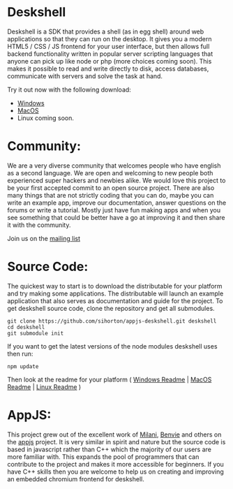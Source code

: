 Deskshell
=========

Deskshell is a SDK that provides a shell (as in egg shell) around web applications so that they can run on the 
desktop. It gives you a modern HTML5 / CSS / JS frontend for your user interface, but then allows full backend 
functionality written in popular server scripting languages that anyone can pick up like node or php 
(more choices coming soon). This makes it possible to read and write directly to disk, 
access databases, communicate with servers and solve the task at hand.

Try it out now with the following download:
+ [Windows](http://deskshell.org?download=WindowsInstall)
+ [MacOS](http://deskshell.org?download=MacInstall)
+ Linux coming soon.

Community:
========
We are a very diverse community that welcomes people who have english as a second language. We are open and welcoming
to new people both experienced super hackers and newbies alike. We would love this project
to be your first accepted commit to an open source project. 
There are also many things that are not strictly coding that you
can do, maybe you can write an example app, improve our documentation, answer questions on the forums or write a 
tutorial. Mostly just have fun making apps and when you see something that could be better have a go at improving
it and then share it with the community.

Join us on the [mailing list](https://groups.google.com/d/forum/appjs-dev)

Source Code:
========

The quickest way to start is to download the distributable for your platform and try making some applications. 
The distributable will launch an example application that also serves as documentation and guide for the project.
To get deskshell source code, clone the repository and get all submodules.

    git clone https://github.com/sihorton/appjs-deskshell.git deskshell
    cd deskshell
    git submodule init
    
If you want to get the latest versions of the node modules deskshell uses then run:

    npm update
    
    
Then look at the readme for your platform (
[Windows Readme](https://github.com/sihorton/appjs-deskshell/tree/master/bin/win) | 
[MacOS Readme](https://github.com/sihorton/appjs-deskshell/tree/master/bin/mac) | 
[Linux Readme](https://github.com/sihorton/appjs-deskshell/tree/master/bin/linux)
)

AppJS:
=======

This project grew out of the excellent work of [Milani](https://github.com/milani), [Benvie](https://github.com/Benvie) 
and others on the [appjs](https://github.com/appjs/appjs/) project. It is very similar in spirit and nature but
the source code is based in javascript rather than C++ which the majority of our users are more familiar with. This 
expands the pool of programmers that can contribute to the project and makes it more accessible for beginners. If you
have C++ skills then you are welcome to help us on creating and improving an embedded chromium frontend for deskshell.


